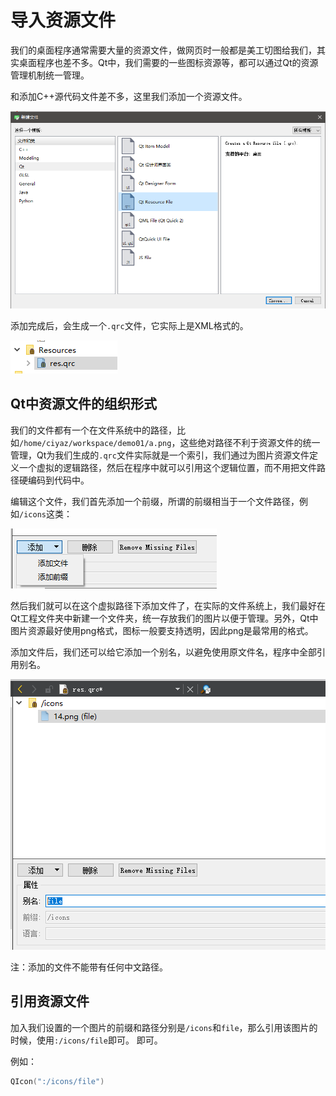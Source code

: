 # 导入资源文件

我们的桌面程序通常需要大量的资源文件，做网页时一般都是美工切图给我们，其实桌面程序也差不多。Qt中，我们需要的一些图标资源等，都可以通过Qt的资源管理机制统一管理。

和添加C++源代码文件差不多，这里我们添加一个资源文件。

![](res/1.png)

添加完成后，会生成一个`.qrc`文件，它实际上是XML格式的。

![](res/3.png)

## Qt中资源文件的组织形式

我们的文件都有一个在文件系统中的路径，比如`/home/ciyaz/workspace/demo01/a.png`，这些绝对路径不利于资源文件的统一管理，Qt为我们生成的`.qrc`文件实际就是一个索引，我们通过为图片资源文件定义一个虚拟的逻辑路径，然后在程序中就可以引用这个逻辑位置，而不用把文件路径硬编码到代码中。

编辑这个文件，我们首先添加一个前缀，所谓的前缀相当于一个文件路径，例如`/icons`这类：

![](res/2.png)

然后我们就可以在这个虚拟路径下添加文件了，在实际的文件系统上，我们最好在Qt工程文件夹中新建一个文件夹，统一存放我们的图片以便于管理。另外，Qt中图片资源最好使用png格式，图标一般要支持透明，因此png是最常用的格式。

添加文件后，我们还可以给它添加一个别名，以避免使用原文件名，程序中全部引用别名。

![](res/4.png)

注：添加的文件不能带有任何中文路径。

## 引用资源文件

加入我们设置的一个图片的前缀和路径分别是`/icons`和`file`，那么引用该图片的时候，使用`:/icons/file`即可。
即可。

例如：
```cpp
QIcon(":/icons/file")
```
